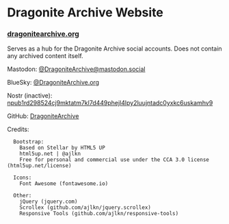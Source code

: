 # Dragonite Archive Website
### [dragonitearchive.org](https://dragonitearchive.org)

Serves as a hub for the Dragonite Archive social accounts. Does not contain any archived content itself.


Mastodon: [@DragoniteArchive@mastodon.social](https://mastodon.social/@DragoniteArchive)

BlueSky: [@DragoniteArchive.org](https://bsky.app/profile/dragonitearchive.org)

Nostr (inactive): [npub1rd298524cj9mktatm7kl7d449phejl4lpy2luujntadc0yxkc6uskamhv9](https://njump.me/npub1rd298524cj9mktatm7kl7d449phejl4lpy2luujntadc0yxkc6uskamhv9)

GitHub: [DragoniteArchive](https://github.com/DragoniteArchive)

Credits:

```
  Bootstrap:
    Based on Stellar by HTML5 UP
    html5up.net | @ajlkn
    Free for personal and commercial use under the CCA 3.0 license (html5up.net/license)

  Icons:
    Font Awesome (fontawesome.io)

  Other:
    jQuery (jquery.com)
    Scrollex (github.com/ajlkn/jquery.scrollex)
    Responsive Tools (github.com/ajlkn/responsive-tools)
```
